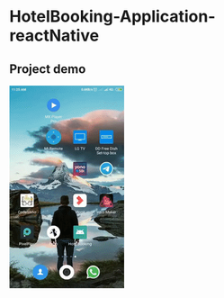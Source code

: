 # HotelBooking-Application-reactNative

## Project demo

<img src="./media/working-video.gif" alt="working of Airbnb"/>
